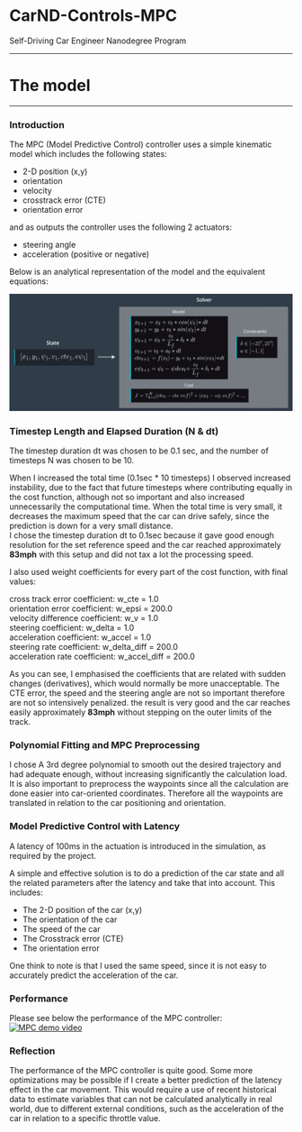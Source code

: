 # CarND-Controls-MPC
Self-Driving Car Engineer Nanodegree Program

---

 # The model

---


### Introduction
The MPC (Model Predictive Control) controller uses a simple kinematic model which includes the following states:  

* 2-D position (x,y)
* orientation
* velocity
* crosstrack error (CTE)
* orientation error

and as outputs the controller uses the following 2 actuators:  

* steering angle
* acceleration (positive or negative)
    
Below is an analytical representation of the model and the equivalent equations:

![MPC Model diagram](mpc_equations.png "MPC Equations")
  
  
### Timestep Length and Elapsed Duration (N & dt)
The timestep duration dt was chosen to be 0.1 sec, and the number of timesteps N was chosen to be 10.  
  
When I increased the total time (0.1sec * 10 timesteps) I observed increased instability, due to the fact that future timesteps where contributing equally in the cost function, although not so important and also increased unnecessarily the computational time.
When the total time is very small, it decreases the maximum speed that the car can drive safely, since the prediction is down for a very small distance.  
I chose the timestep duration dt to 0.1sec because it gave good enough resolution for the set reference speed and the car reached approximately **83mph** with this setup and did not tax a lot the processing speed.


I also used weight coefficients for every part of the cost function, with final values:  
  
cross track error coefficient:  w_cte = 1.0  
orientation error coefficient:  w_epsi = 200.0   
velocity difference coefficient: w_v = 1.0  
steering coefficient: w_delta = 1.0  
acceleration coefficient: w_accel = 1.0  
steering rate coefficient: w_delta_diff = 200.0  
acceleration rate coefficient: w_accel_diff = 200.0  

As you can see, I emphasised the coefficients that are related with sudden changes (derivatives), which would normally be more unacceptable. The CTE error, the speed and the steering angle are not so important therefore are not so intensively penalized. the result is very good and the car reaches easily approximately **83mph** without stepping on the outer limits of the track.  

### Polynomial Fitting and MPC Preprocessing
I chose A 3rd degree polynomial to smooth out the desired trajectory and had adequate enough, without increasing significantly the calculation load.  
It is also important to preprocess the waypoints since all the calculation are done easier into car-oriented coordinates.
Therefore all the waypoints are translated in relation to the car positioning and orientation.

### Model Predictive Control with Latency
A latency of 100ms in the actuation is introduced in the simulation, as required by the project.  
  
A simple and effective solution is to do a prediction of the car state and all the related parameters after the latency and take that into account. 
This includes:  

* The 2-D position of the car (x,y)
* The orientation of the  car
* The speed of the car
* The Crosstrack error (CTE)
* The orientation error 

One think to note is that I used the same speed, since it is not easy to accurately predict the acceleration of the car.  

### Performance
Please see below the performance of the MPC controller:
[![MPC demo video](https://img.youtube.com/vi/CFWidaoVBS4/0.jpg)](https://www.youtube.com/watch?v=CFWidaoVBS4)


### Reflection
The performance of the MPC controller is quite good. Some more optimizations may be possible if I create a better prediction of the latency effect in the car movement. This would require a use of recent historical data to estimate variables that can not be calculated analytically in real world, due to different external conditions, such as the acceleration of the car in relation to a specific throttle value.  
  
  
